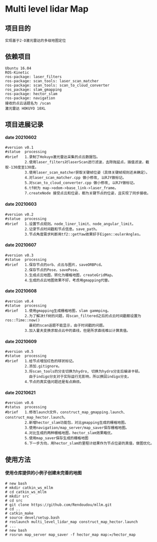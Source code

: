 Multi level lidar Map
===================================

## 项目目的
    实现基于2-D激光雷达的多级地图定位

## 依赖项目
    Ubuntu 16.04
    ROS-Kinetic
    ros-package: laser_filters
    ros-package: scan_tools: laser_scan_matcher
    ros-package: scan_tools: scan_to_cloud_converter
    ros_package: slam_gmapping
    ros-package: hector_slam
    ros-package: navigation
    接收的点云话题名为 /scan
    激光雷达 HOKUYO 10XL

## 项目进展记录

#### date    20210602
    #version v0.1
    #statue  processing
    #brief   1.录制了Hokuyo激光雷达采集的点云数据包。
             2.使用laser_filters对laserScan进行滤波，去除拖延点，插值滤波，截取-130度至130度。
             3.使用laser_scan_matcher获取关键帧位姿（具体关键帧规则还未确定）。
             4.对laser_scan_matcher.cpp 做小修改, 以RJY做标记。
             5.对scan_to_cloud_converter.cpp 做小修改, 以RJY做标记。
             6.tf树为 map->odom->base_link->laser_frame。
             7.createNode 接受点云和位姿，都为关键节点的位姿，且实现了同步接收。

#### date    20210603
    #version v0.2
    #statue  processing
    #brief   1.设置节点规则。node_liner_limit、node_angular_limit。
             2.记录节点时间戳和节点信息。save_path。
             3.节点角度需求判断用tf2::getYaw效果好于Eigen::eulerAngles。

#### date    20210607
    #version v0.3
    #statue  processing
    #brief   1.保存节点的orb、点云与图片，saveORBPcd。
             2.保存节点的Pose，savePose。
             3.生成点云地图，转化为栅格地图，createGridMap。
             4.生成的点云地图效果不好，考虑用gmapping代替。

#### date    20210608
    #version v0.4
    #statue  processing
    #brief   1.使用gmapping生成栅格地图，slam gammping。
             2.为了解决tf树的问题，将scan_filtered之后的点云时间戳都设置为ros::Time::now()
               最初的scan话题不能显示，由于时间戳的问题。
             3.加入霍夫变换求取点云中的直线，但是所求直线难以计算真值。

#### date    20210609
    #version v0.5
    #statue  processing
    #brief   1.给节点增加红色的球状标记。
             2.添加.gitignore。
             3.将scan_tools的分支切换为hydro, 切换为hydro分支后编译卡顿。
	           由于indigo分支对于实际运行无影响，所以换回indigo分支。
             4.节点的真实值问题还是有点麻烦。

#### date    20210621
    #version v0.6
    #status  processing
    #brief   1.修改launch文件，construct_map_gmapping.launch、construct_map_hector.launch。
             2.新增hector_slam功能包，对比gmapping生成的栅格地图。
             3.使用navigation/map_server/map_saver保存栅格地图。
             4.对比生成的两种栅格地图，hector_slam效果略优。
             5.使用map_saver保存生成的栅格地图
             6.下一步方向，用hector_slam的里程计结果作为节点位姿的真值，做图优化。

## 使用方法
#### 使用仓库提供的小例子创建未完善的地图
    # new bash
    # mkdir catkin_ws_mllm
    # cd catkin_ws_mllm
    # mkdir src
    # cd src
    # git clone https://github.com/Rendoudou/mllm.git
    # cd ..
    # catkin_make
    # source devel/setup.bash
    # roslaunch multi_level_lidar_map construct_map_hector.launch
    # ...
    # new bash
    # rosrun map_server map_saver -f hector_map map:=/hector_map
